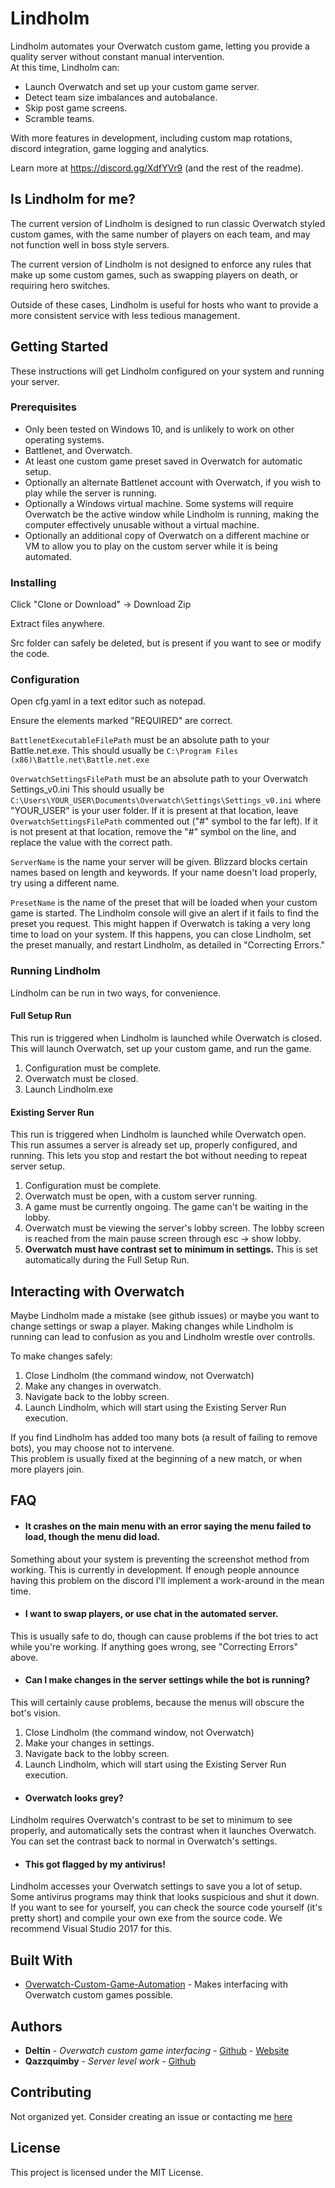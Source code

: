 # Lindholm

Lindholm automates your Overwatch custom game, letting you provide a quality server without constant manual intervention.  
At this time, Lindholm can:
- Launch Overwatch and set up your custom game server.
- Detect team size imbalances and autobalance.
- Skip post game screens.
- Scramble teams.  

With more features in development, including custom map rotations, discord integration, game logging and analytics.

Learn more at https://discord.gg/XdfYVr9 (and the rest of the readme).

## Is Lindholm for me?

The current version of Lindholm is designed to run classic Overwatch styled custom games, with the same number of players on each team, and may not function well in boss style servers.  

The current version of Lindholm is not designed to enforce any rules that make up some custom games, such as swapping players on death, or requiring hero switches.  

Outside of these cases, Lindholm is useful for hosts who want to provide a more consistent service with less tedious management.

## Getting Started

These instructions will get Lindholm configured on your system and running your server.

### Prerequisites

- Only been tested on Windows 10, and is unlikely to work on other operating systems.
- Battlenet, and Overwatch.
- At least one custom game preset saved in Overwatch for automatic setup.
- Optionally an alternate Battlenet account with Overwatch, if you wish to play while the server is running.
- Optionally a Windows virtual machine. Some systems will require Overwatch be the active window while Lindholm is running, making the computer effectively unusable without a virtual machine.  
- Optionally an additional copy of Overwatch on a different machine or VM to allow you to play on the custom server while it is being automated.

### Installing

Click "Clone or Download" -> Download Zip  

Extract files anywhere.

Src folder can safely be deleted, but is present if you want to see or modify the code.

### Configuration

Open cfg.yaml in a text editor such as notepad.

Ensure the elements marked "REQUIRED" are correct.

```BattlenetExecutableFilePath``` must be an absolute path to your Battle.net.exe.
This should usually be ```C:\Program Files (x86)\Battle.net\Battle.net.exe```

```OverwatchSettingsFilePath``` must be an absolute path to your Overwatch Settings_v0.ini
This should usually be ```C:\Users\YOUR_USER\Documents\Overwatch\Settings\Settings_v0.ini``` where "YOUR_USER" is your user folder.
If it is present at that location, leave ```OverwatchSettingsFilePath``` commented out ("#" symbol to the far left).
If it is not present at that location, remove the "#" symbol on the line, and replace the value with the correct path.

```ServerName``` is the name your server will be given. 
Blizzard blocks certain names based on length and keywords. If your name doesn't load properly, try using a different name.

```PresetName``` is the name of the preset that will be loaded when your custom game is started.
The Lindholm console will give an alert if it fails to find the preset you request. This might happen if Overwatch is taking a very long time to load on your system. If this happens, you can close Lindholm, set the preset manually, and restart Lindholm, as detailed in "Correcting Errors."

### Running Lindholm

Lindholm can be run in two ways, for convenience.

#### Full Setup Run

This run is triggered when Lindholm is launched while Overwatch is closed.
This will launch Overwatch, set up your custom game, and run the game.
1. Configuration must be complete.  
2. Overwatch must be closed.  
3. Launch Lindholm.exe

#### Existing Server Run

This run is triggered when Lindholm is launched while Overwatch open.
This run assumes a server is already set up, properly configured, and running.
This lets you stop and restart the bot without needing to repeat server setup.

1. Configuration must be complete.
2. Overwatch must be open, with a custom server running.
2. A game must be currently ongoing. The game can't be waiting in the lobby.
3. Overwatch must be viewing the server's lobby screen. The lobby screen is reached from the main pause screen through esc -> show lobby.
3. **Overwatch must have contrast set to minimum in settings.** This is set automatically during the Full Setup Run.


## Interacting with Overwatch

Maybe Lindholm made a mistake (see github issues) or maybe you want to change settings or swap a player.
Making changes while Lindholm is running can lead to confusion as you and Lindholm wrestle over controlls. 

To make changes safely:
1. Close Lindholm (the command window, not Overwatch)
2. Make any changes in overwatch.
3. Navigate back to the lobby screen.
4. Launch Lindholm, which will start using the Existing Server Run execution.

If you find Lindholm has added too many bots (a result of failing to remove bots), you may choose not to intervene.  
This problem is usually fixed at the beginning of a new match, or when more players join.

## FAQ

- #### It crashes on the main menu with an error saying the menu failed to load, though the menu did load.
Something about your system is preventing the screenshot method from working. This is currently in development. If enough people announce having this problem on the discord I'll implement a work-around in the mean time.

- #### I want to swap players, or use chat in the automated server.
This is usually safe to do, though can cause problems if the bot tries to act while you're working. If anything goes wrong, see "Correcting Errors" above.

- #### Can I make changes in the server settings while the bot is running?
This will certainly cause problems, because the menus will obscure the bot's vision. 
1. Close Lindholm (the command window, not Overwatch)
2. Make your changes in settings.
3. Navigate back to the lobby screen.
4. Launch Lindholm, which will start using the Existing Server Run execution.

- #### Overwatch looks grey?  
Lindholm requires Overwatch's contrast to be set to minimum to see properly, and automatically sets the contrast when it launches Overwatch.  
You can set the contrast back to normal in Overwatch's settings.

- #### This got flagged by my antivirus!
Lindholm accesses your Overwatch settings to save you a lot of setup. Some antivirus programs may think that looks suspicious and shut it down. If you want to see for yourself, you can check the source code yourself (it's pretty short) and compile your own exe from the source code. We recommend Visual Studio 2017 for this.

## Built With

* [Overwatch-Custom-Game-Automation](https://github.com/ItsDeltin/Overwatch-Custom-Game-Automation) - Makes interfacing with Overwatch custom games possible.

## Authors

* **Deltin** - *Overwatch custom game interfacing* - [Github](https://github.com/ItsDeltin) - [Website](https://www.abyxa.net/)
* **Qazzquimby** - *Server level work* - [Github](https://github.com/Qazzquimby)

## Contributing

Not organized yet. Consider creating an issue or contacting me [here](https://discord.gg/XdfYVr9)


## License

This project is licensed under the MIT License.
